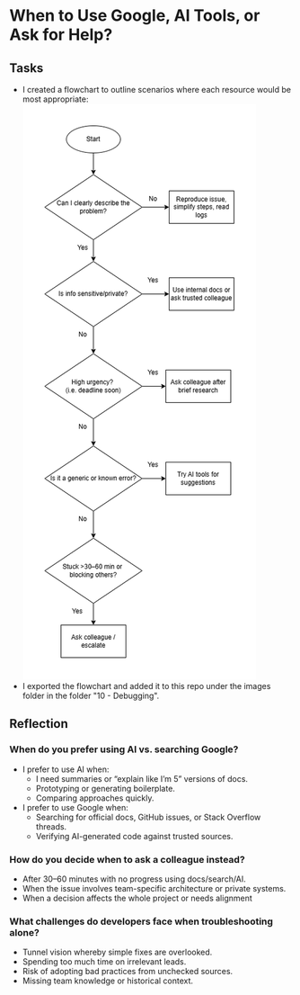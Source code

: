 # When to Use Google, AI Tools, or Ask for Help?

## Tasks 

- I created a flowchart to outline scenarios where each resource would be most appropriate:
![Screenshot of decision-making framework](images/decision_making_framework.png)
- I exported the flowchart and added it to this repo under the images folder in the folder "10 - Debugging".

## Reflection

### When do you prefer using AI vs. searching Google?

- I prefer to use AI when:
  - I need summaries or “explain like I’m 5” versions of docs.
  - Prototyping or generating boilerplate.
  - Comparing approaches quickly.
- I prefer to use Google when:
  - Searching for official docs, GitHub issues, or Stack Overflow threads.
  - Verifying AI-generated code against trusted sources.

### How do you decide when to ask a colleague instead?

- After 30–60 minutes with no progress using docs/search/AI.
- When the issue involves team-specific architecture or private systems.
- When a decision affects the whole project or needs alignment

### What challenges do developers face when troubleshooting alone?

- Tunnel vision whereby simple fixes are overlooked.
- Spending too much time on irrelevant leads.
- Risk of adopting bad practices from unchecked sources.
- Missing team knowledge or historical context.
